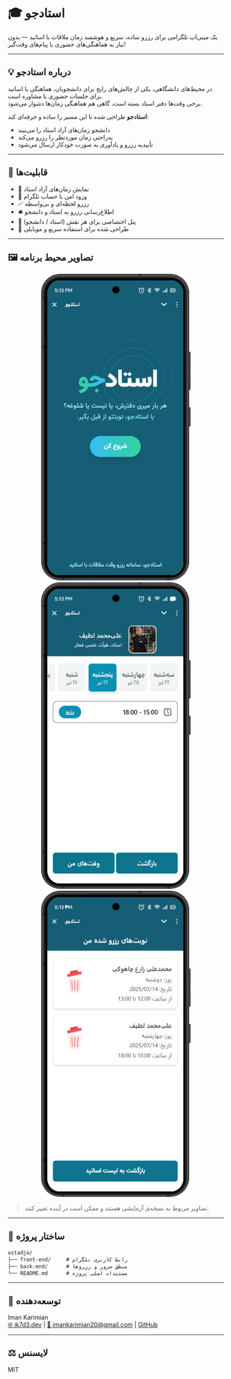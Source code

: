 # 🎓 استادجو

یک مینی‌اپ تلگرامی برای رزرو ساده، سریع و هوشمند زمان ملاقات با اساتید — بدون نیاز به هماهنگی‌های حضوری یا پیام‌های وقت‌گیر!

---

## 💡 درباره استادجو

در محیط‌های دانشگاهی، یکی از چالش‌های رایج برای دانشجویان، هماهنگی با اساتید برای جلسات حضوری یا مشاوره است.  
برخی وقت‌ها دفتر استاد بسته‌ است، گاهی هم هماهنگی زمان‌ها دشوار می‌شود.

**استادجو** طراحی شده تا این مسیر را ساده و حرفه‌ای کند:

- دانشجو زمان‌های آزاد استاد را می‌بیند
- به‌راحتی زمان موردنظر را رزرو می‌کند
- تأییدیه رزرو و یادآوری به صورت خودکار ارسال می‌شود

---

## 🚀 قابلیت‌ها

- 📅 نمایش زمان‌های آزاد استاد
- 🔐 ورود امن با حساب تلگرام
- ✅ رزرو لحظه‌ای و بی‌واسطه
- 🛎️ اطلاع‌رسانی رزرو به استاد و دانشجو
- 👤 پنل اختصاصی برای هر نقش (استاد / دانشجو)
- 📱 طراحی شده برای استفاده سریع و موبایلی

---

## 🖼️ تصاویر محیط برنامه

<div align="center">
  
<img src="./screenshots/1.png" width="350" alt="نمای دانشجو"/>
<img src="./screenshots/2.png" width="350" alt="پنل استاد"/>
<img src="./screenshots/3.png" width="350" alt="تأیید رزرو"/>

</div>

> تصاویر مربوط به نسخه‌ی آزمایشی هستند و ممکن است در آینده تغییر کنند.

---

## 📁 ساختار پروژه

```
ostadjo/
├── front-end/     # رابط کاربری تلگرام
├── back-end/      # منطق سرور و رزروها
└── README.md      # مستندات اصلی پروژه
```

---

## 👤 توسعه‌دهنده

Iman Karimian  
[🌐 ik7d3.dev](https://ik7d3.dev) | [📧 imankarimian20@gmail.com](mailto:imankarimian20@gmail.com) | [GitHub](https://github.com/IK7D3)

---

## ⚖️ لایسنس

MIT

